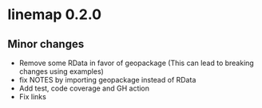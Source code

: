 # linemap 0.2.0

## Minor changes
- Remove some RData in favor of geopackage (This can lead to breaking changes using examples)
- fix NOTES by importing geopackage instead of RData
- Add test, code coverage and GH action
- Fix links

